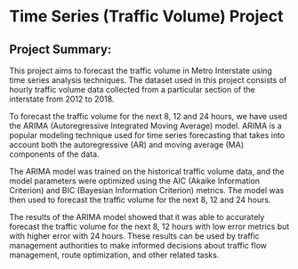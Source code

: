 # Time Series (Traffic Volume) Project
## Project Summary:
This project aims to forecast the traffic volume in Metro Interstate using time series analysis techniques. The dataset used in this project consists of hourly traffic volume data collected from a particular section of the interstate from 2012 to 2018.

To forecast the traffic volume for the next 8, 12 and 24 hours, we have used the ARIMA (Autoregressive Integrated Moving Average) model. ARIMA is a popular modeling technique used for time series forecasting that takes into account both the autoregressive (AR) and moving average (MA) components of the data.

The ARIMA model was trained on the historical traffic volume data, and the model parameters were optimized using the AIC (Akaike Information Criterion) and BIC (Bayesian Information Criterion) metrics. The model was then used to forecast the traffic volume for the next 8, 12 and 24 hours.

The results of the ARIMA model showed that it was able to accurately forecast the traffic volume for the next 8, 12 hours with low error metrics but with higher error with 24 hours. These results can be used by traffic management authorities to make informed decisions about traffic flow management, route optimization, and other related tasks.
